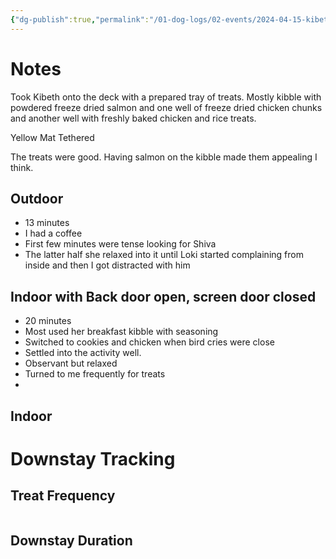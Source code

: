 ```yaml
---
{"dg-publish":true,"permalink":"/01-dog-logs/02-events/2024-04-15-kibeth-deck-and-kitchen-downstays/","tags":["DogTraining/DownStay","#Doggos/Activity"],"noteIcon":"","created":"2024-04-15T11:23:08.000-03:00","updated":"2024-08-11T20:48:26.697-03:00"}
---
```


# Notes
Took Kibeth onto the deck with a prepared tray of treats. Mostly kibble with powdered freeze dried salmon and one well of freeze dried chicken chunks and another well with freshly baked chicken and rice treats. 

Yellow Mat
Tethered

The treats were good. Having salmon on the kibble made them appealing I think. 
## Outdoor
- 13 minutes
- I had a coffee
- First few minutes were tense looking for Shiva
- The latter half she relaxed into it until Loki started complaining from inside and then I got distracted with him
## Indoor with Back door open, screen door closed
- 20 minutes
- Most used her breakfast kibble with seasoning
- Switched to cookies and chicken when bird cries were close
- Settled into the activity well. 
- Observant but relaxed
- Turned to me frequently for treats
- 

## Indoor

# Downstay Tracking
## Treat Frequency
```simple-time-tracker
```

## Downstay Duration
```simple-time-tracker
```